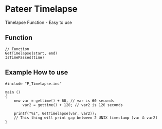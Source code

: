 # Pateer Timelapse

Timelapse Function - Easy to use

## Function

```pawn
// Function
GetTimelapse(start, end)
IsTimePassed(time)
```

## Example How to use

```pawn
#include "P_Timelapse.inc"

main ()
{
    new var = gettime() + 60, // var is 60 seconds
        var2 = gettime() + 120; // var2 is 120 seconds

    printf("%s", GetTimelapse(var, var2));
    // This thing will print gap between 2 UNIX timestamp (var & var2)
}
````
